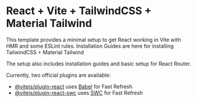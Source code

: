 # React + Vite + TailwindCSS + Material Tailwind

This template provides a minimal setup to get React working in Vite with HMR and some ESLint rules.
Installation Guides are here for installing TailwindCSS + Material Tailwind

The setup also includes installation guides and basic setup for React Router.

Currently, two official plugins are available:

- [@vitejs/plugin-react](https://github.com/vitejs/vite-plugin-react/blob/main/packages/plugin-react/README.md) uses [Babel](https://babeljs.io/) for Fast Refresh
- [@vitejs/plugin-react-swc](https://github.com/vitejs/vite-plugin-react-swc) uses [SWC](https://swc.rs/) for Fast Refresh
